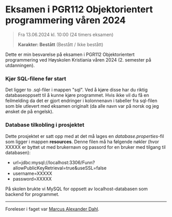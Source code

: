 # Eksamen i PGR112 Objektorientert programmering våren 2024
> Fra 13.06.2024 kl. 10:00 (24 timers eksamen)
> 
> **Karakter: Bestått** (Bestått / Ikke bestått)

Dette er min besvarelse på eksamen i PGR112 Objektorientert programmering ved Høyskolen Kristiania våren 2024 
(2. semester på utdanningen).

### Kjør SQL-filene før start
Det ligger to .sql-filer i mappen "sql". Ved å kjøre disse har du riktig databaseoppsett til å kunne kjøre programmet.
Hvis ikke vil du få en feilmelding da det er gjort endringer i kolonnenavn i tabeller fra sql-filen som ble utlevert 
med eksamen originalt (da alle navn var på norsk og jeg ønsket de på engelsk).

### Database tilkobling i prosjektet
Dette prosjektet er satt opp med at det må lages en _database.properties_-fil som ligger i mappen **resources**. 
Denne filen må ha følgende nøkler (hvor XXXXX er byttet ut med brukernavn og passord for en bruker
med tilgang til databasen): 
- url=jdbc:mysql://localhost:3306/Funn?allowPublicKeyRetrieval=true&useSSL=false
- username=XXXXX
- password=XXXXX

På skolen brukte vi MySQL for oppsett av localhost-databasen som backend for programmet.

-----

Foreleser i faget var [Marcus Alexander Dahl](https://www.linkedin.com/in/marcus-alexander-dahl/).
